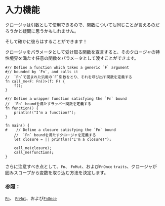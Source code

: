 # <!--Input functions--> 入力機能

<!--Since closures may be used as arguments, you might wonder if the same can be said about functions.-->
クロージャは引数として使用できるので、関数についても同じことが言えるのだろうかと疑問に思うかもしれません。
<!--And indeed they can!-->
そして確かに彼らはすることができます！
<!--If you declare a function that takes a closure as parameter, then any function that satisfies the trait bound of that closure can be passed as a parameter.-->
クロージャをパラメータとして受け取る関数を宣言すると、そのクロージャの特性境界を満たす任意の関数をパラメータとして渡すことができます。

```rust,editable
#// Define a function which takes a generic `F` argument
#// bounded by `Fn`, and calls it
//  `Fn`で囲まれた汎用の`F`引数をとり、それを呼び出す関数を定義する
fn call_me<F: Fn()>(f: F) {
    f();
}

#// Define a wrapper function satisfying the `Fn` bound
//  `Fn` boundを満たすラッパー関数を定義する
fn function() {
    println!("I'm a function!");
}

fn main() {
#    // Define a closure satisfying the `Fn` bound
    //  `Fn` boundを満たすクロージャを定義する
    let closure = || println!("I'm a closure!");

    call_me(closure);
    call_me(function);
}
```

<!--As an additional note, the `Fn`, `FnMut`, and `FnOnce` `traits` dictate how a closure captures variables from the enclosing scope.-->
さらに注意すべき点として、`Fn`、 `FnMut`、および`FnOnce` `traits`、クロージャが囲みスコープから変数を取り込む方法を決定します。

### <!--See also:--> 参照：

<!--[`Fn`][fn], [`FnMut`][fn_mut], and [`FnOnce`][fn_once]-->
[`Fn`][fn]、 [`FnMut`][fn_mut]、および[`FnOnce`][fn_once]

<!--[fn]: https://doc.rust-lang.org/std/ops/trait.Fn.html
 [fn_mut]: https://doc.rust-lang.org/std/ops/trait.FnMut.html
 [fn_once]: https://doc.rust-lang.org/std/ops/trait.FnOnce.html
-->
[fn]: https://doc.rust-lang.org/std/ops/trait.Fn.html
 [fn_mut]: https://doc.rust-lang.org/std/ops/trait.FnMut.html
 [fn_once]: https://doc.rust-lang.org/std/ops/trait.FnOnce.html

